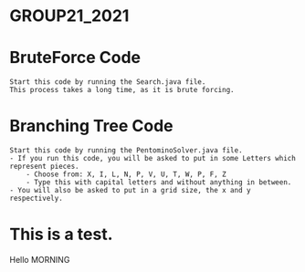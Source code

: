 # GROUP21_2021

# BruteForce Code
    Start this code by running the Search.java file.
    This process takes a long time, as it is brute forcing.

# Branching Tree Code
    Start this code by running the PentominoSolver.java file.
    - If you run this code, you will be asked to put in some Letters which represent pieces.
        - Choose from: X, I, L, N, P, V, U, T, W, P, F, Z
        - Type this with capital letters and without anything in between.
    - You will also be asked to put in a grid size, the x and y respectively.

# This is a test.
Hello
MORNING